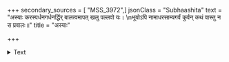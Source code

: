 +++
secondary_sources = [ "MSS_3972",]
jsonClass = "Subhaashita"
text = "अस्याः करस्पर्धनगर्धनर्द्धिर् बालत्वमापत् खलु पल्लवो यः।  \nभूयोऽपि नामाधरसाम्यगर्वं कुर्वन् कथं वास्तु न स प्रवालः॥"
title = "अस्याः"

+++

<details><summary>Text</summary>

अस्याः करस्पर्धनगर्धनर्द्धिर् बालत्वमापत् खलु पल्लवो यः।  
भूयोऽपि नामाधरसाम्यगर्वं कुर्वन् कथं वास्तु न स प्रवालः॥
</details>
